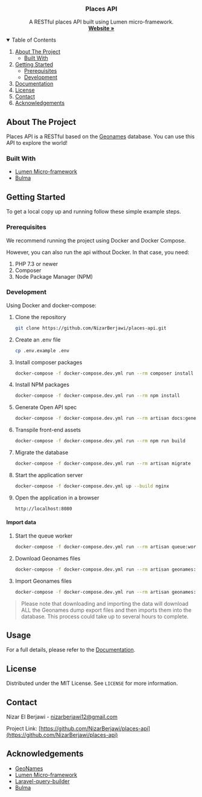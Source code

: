 <!-- [![Contributors][contributors-shield]][contributors-url]
[![Forks][forks-shield]][forks-url]
[![Stargazers][stars-shield]][stars-url]
[![Issues][issues-shield]][issues-url]
[![MIT License][license-shield]][license-url]
[![LinkedIn][linkedin-shield]][linkedin-url] -->

<!-- PROJECT LOGO -->
<br />
<p align="center">
  <h3 align="center">Places API</h3>

  <p align="center">
    A RESTful places API built using Lumen micro-framework.
    <br />
    <a href="https://github.com/othneildrew/Best-README-Template"><strong>Website »</strong></a>
    <br />
</p>

<!-- TABLE OF CONTENTS -->
<details open="open">
  <summary>Table of Contents</summary>
  <ol>
    <li>
      <a href="#about-the-project">About The Project</a>
      <ul>
        <li><a href="#built-with">Built With</a></li>
      </ul>
    </li>
    <li>
      <a href="#getting-started">Getting Started</a>
      <ul>
        <li><a href="#prerequisites">Prerequisites</a></li>
        <li><a href="#development">Development</a></li>
      </ul>
    </li>
    <li><a href="#documentation">Documentation</a></li>
    <li><a href="#license">License</a></li>
    <li><a href="#contact">Contact</a></li>
    <li><a href="#acknowledgements">Acknowledgements</a></li>
  </ol>
</details>

<!-- ABOUT THE PROJECT -->

## About The Project

Places API is a RESTful based on the <a href="https://www.geonames.org/">Geonames</a> database. You can use this API to explore the world!

### Built With

- [Lumen Micro-framework](https://lumen.laravel.com/)
- [Bulma](https://bulma.io/)

<!-- GETTING STARTED -->

## Getting Started

To get a local copy up and running follow these simple example steps.

### Prerequisites

We recommend running the project using Docker and Docker Compose.

However, you can also run the api without Docker. In that case, you need:

1. PHP 7.3 or newer
2. Composer
3. Node Package Manager (NPM)

### Development

Using Docker and docker-compose:

1. Clone the repository
   ```sh
   git clone https://github.com/NizarBerjawi/places-api.git
   ```
2. Create an .env file
   ```sh
   cp .env.example .env
   ```
3. Install composer packages
   ```sh
   docker-compose -f docker-compose.dev.yml run --rm composer install
   ```
4. Install NPM packages
   ```sh
   docker-compose -f docker-compose.dev.yml run --rm npm install
   ```
5. Generate Open API spec
   ```sh
   docker-compose -f docker-compose.dev.yml run --rm artisan docs:generate
   ```
6. Transpile front-end assets
   ```sh
   docker-compose -f docker-compose.dev.yml run --rm npm run build
   ```
7. Migrate the database
   ```sh
   docker-compose -f docker-compose.dev.yml run --rm artisan migrate
   ```
8. Start the application server
   ```sh
   docker-compose -f docker-compose.dev.yml up --build nginx
   ```
9. Open the application in a browser
   ```sh
   http://localhost:8080
   ```
#### Import data

1. Start the queue worker
   ```sh
   docker-compose -f docker-compose.dev.yml run --rm artisan queue:work --queue=download,import
   ```
2. Download Geonames files
   ```sh
   docker-compose -f docker-compose.dev.yml run --rm artisan geonames:download
   ```
3. Import Geonames files
   ```sh
   docker-compose -f docker-compose.dev.yml run --rm artisan geonames:import
   ```
> Please note that downloading and importing the data will download ALL the Geonames dump export files and then imports them into the database. This process could take up to several hours to complete.

<!-- USAGE EXAMPLES -->

## Usage

For a full details, please refer to the [Documentation](https://placesapi.dev/documentation).

<!-- LICENSE -->

## License

Distributed under the MIT License. See `LICENSE` for more information.

<!-- CONTACT -->

## Contact

Nizar El Berjawi - nizarberjawi12@gmail.com

Project Link: [https://github.com/NizarBerjawi/places-api](https://github.com/NizarBerjawi/places-api)

<!-- ACKNOWLEDGEMENTS -->

## Acknowledgements

- [GeoNames](https://www.geonames.org/)
- [Lumen Micro-framework](https://lumen.laravel.com/)
- [Laravel-query-builder](https://spatie.be/docs/laravel-query-builder/v2/introduction)
- [Bulma](https://bulma.io/)